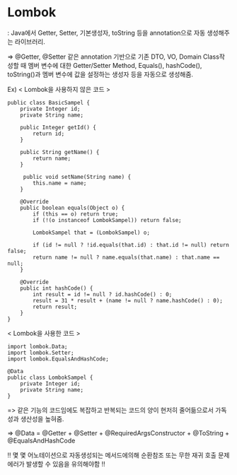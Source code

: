 # Lombok

: Java에서 Getter, Setter, 기본생성자, toString 등을 annotation으로 자동 생성해주는 라이브러리.

=> @Getter, @Setter 같은 annotation 기반으로 기존 DTO, VO, Domain Class작성할 때 멤버 변수에 대한 Getter/Setter Method, Equals(), hashCode(), toString()과 멤버 변수에 값을 설정하는 생성자 등을 자동으로 생성해줌.

Ex) < Lombok을 사용하지 않은 코드 >

```
public class BasicSampel {
    private Integer id;
    private String name;

    public Integer getId() {
        return id;
    }

    public String getName() {
        return name;
    }

     public void setName(String name) {
        this.name = name;
    }

    @Override
    public boolean equals(Object o) {
        if (this == o) return true;
        if (!(o instanceof LombokSampel)) return false;

        LombokSampel that = (LombokSampel) o;

        if (id != null ? !id.equals(that.id) : that.id != null) return false;
        return name != null ? name.equals(that.name) : that.name == null;
    }

    @Override
    public int hashCode() {
        int result = id != null ? id.hashCode() : 0;
        result = 31 * result + (name != null ? name.hashCode() : 0);
        return result;
    }
}
```

< Lombok을 사용한 코드 >

```
import lombok.Data;
import lombok.Setter;
import lombok.EqualsAndHashCode;

@Data
public class LombokSampel {
    private Integer id;
    private String name;
}
```

=> 같은 기능의 코드임에도 복잡하고 반복되는 코드의 양이 현저히 줄어듦으로서 가독성과 생산성을 높혀줌.

=> @Data = @Getter + @Setter + @RequiredArgsConstructor + @ToString + @EqualsAndHashCode



!! 몇 몇 어노테이션으로 자동생성되는 메서드에의해 순환참조 또는 무한 재귀 호출 문제 에러가 발생할 수 있음을 유의해야함 !!

